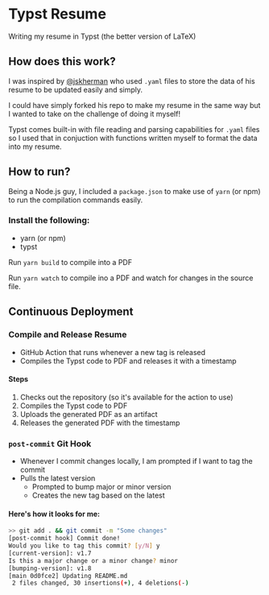 # Typst Resume
Writing my resume in Typst (the better version of LaTeX)

## How does this work? 
I was inspired by [@jskherman](https://github.com/jskherman/cv.typ) who used `.yaml` files to store the data of his resume to be updated easily and simply. 

I could have simply forked his repo to make my resume in the same way but I wanted to take on the challenge of doing it myself!

Typst comes built-in with file reading and parsing capabilities for `.yaml` files so I used that in conjuction with functions written myself to format the data into my resume. 

## How to run?
Being a Node.js guy, I included a `package.json` to make use of `yarn` (or npm) to run the compilation commands easily.

### Install the following:
- yarn (or npm)
- typst

Run `yarn build` to compile into a PDF 

Run `yarn watch` to compile ino a PDF and watch for changes in the source file. 


## Continuous Deployment
### Compile and Release Resume
- GitHub Action that runs whenever a new tag is released
- Compiles the Typst code to PDF and releases it with a timestamp
#### Steps
1. Checks out the repository (so it's available for the action to use)
2. Compiles the Typst code to PDF
3. Uploads the generated PDF as an artifact
4. Releases the generated PDF with the timestamp

### `post-commit` Git Hook
- Whenever I commit changes locally, I am prompted if I want to tag the commit
- Pulls the latest version
  + Prompted to bump major or minor version
  + Creates the new tag based on the latest
#### Here's how it looks for me:
```bash
>> git add . && git commit -m "Some changes"
[post-commit hook] Commit done!
Would you like to tag this commit? [y/N] y
[current-version]: v1.7
Is this a major change or a minor change? minor
[bumping-version]: v1.8
[main 0d0fce2] Updating README.md
 2 files changed, 30 insertions(+), 4 deletions(-)
```